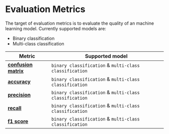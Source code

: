 # Evaluation Metrics

The target of evaluation metrics is to evaluate the quality of an machine learning model. Currently supported models are:

- Binary classification
- Multi-class classification

| Metric          | Supported model              |
| --------------- | ------------------| 
| <a href="/glossary/metric-definitions/#confusion-matrix" class="external-link" target="_blank">**confusion matrix**</a>      | `binary classification` & `multi-class classification`|
| <a href="/glossary/metric-definitions/#accuracy" class="external-link" target="_blank">**accuracy**</a>       | `binary classification` & `multi-class classification`                    |
| <a href="/glossary/metric-definitions/#precision" class="external-link" target="_blank">**precision**</a>     | `binary classification` & `multi-class classification` | 
| <a href="/glossary/metric-definitions/#recall" class="external-link" target="_blank">**recall**</a>   | `binary classification` & `multi-class classification`                     |
| <a href="/glossary/metric-definitions/#f1-score" class="external-link" target="_blank">**f1 score**</a> | `binary classification` & `multi-class classification`                   |
